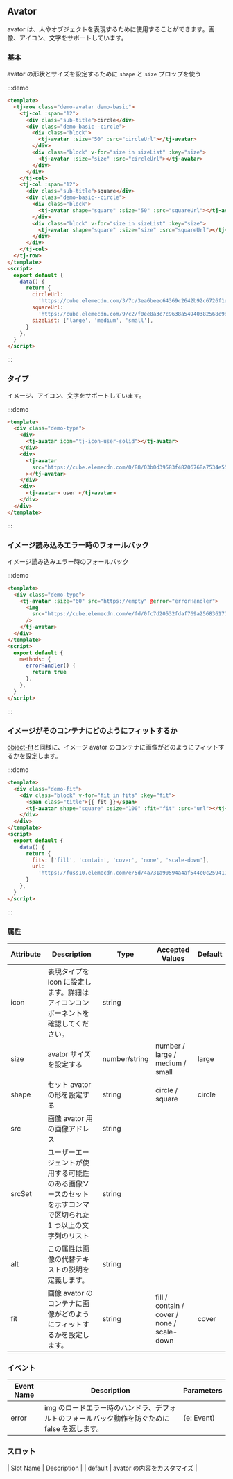 ## Avator

avator は、人やオブジェクトを表現するために使用することができます。画像、アイコン、文字をサポートしています。

### 基本

avator の形状とサイズを設定するために `shape` と `size` プロップを使う

:::demo

```html
<template>
  <tj-row class="demo-avatar demo-basic">
    <tj-col :span="12">
      <div class="sub-title">circle</div>
      <div class="demo-basic--circle">
        <div class="block">
          <tj-avatar :size="50" :src="circleUrl"></tj-avatar>
        </div>
        <div class="block" v-for="size in sizeList" :key="size">
          <tj-avatar :size="size" :src="circleUrl"></tj-avatar>
        </div>
      </div>
    </tj-col>
    <tj-col :span="12">
      <div class="sub-title">square</div>
      <div class="demo-basic--circle">
        <div class="block">
          <tj-avatar shape="square" :size="50" :src="squareUrl"></tj-avatar>
        </div>
        <div class="block" v-for="size in sizeList" :key="size">
          <tj-avatar shape="square" :size="size" :src="squareUrl"></tj-avatar>
        </div>
      </div>
    </tj-col>
  </tj-row>
</template>
<script>
  export default {
    data() {
      return {
        circleUrl:
          'https://cube.elemecdn.com/3/7c/3ea6beec64369c2642b92c6726f1epng.png',
        squareUrl:
          'https://cube.elemecdn.com/9/c2/f0ee8a3c7c9638a54940382568c9dpng.png',
        sizeList: ['large', 'medium', 'small'],
      }
    },
  }
</script>
```

:::

### タイプ

イメージ、アイコン、文字をサポートしています。

:::demo

```html
<template>
  <div class="demo-type">
    <div>
      <tj-avatar icon="tj-icon-user-solid"></tj-avatar>
    </div>
    <div>
      <tj-avatar
        src="https://cube.elemecdn.com/0/88/03b0d39583f48206768a7534e55bcpng.png"
      ></tj-avatar>
    </div>
    <div>
      <tj-avatar> user </tj-avatar>
    </div>
  </div>
</template>
```

:::

### イメージ読み込みエラー時のフォールバック

イメージ読み込みエラー時のフォールバック

:::demo

```html
<template>
  <div class="demo-type">
    <tj-avatar :size="60" src="https://empty" @error="errorHandler">
      <img
        src="https://cube.elemecdn.com/e/fd/0fc7d20532fdaf769a25683617711png.png"
      />
    </tj-avatar>
  </div>
</template>
<script>
  export default {
    methods: {
      errorHandler() {
        return true
      },
    },
  }
</script>
```

:::

### イメージがそのコンテナにどのようにフィットするか

[object-fit](https://developer.mozilla.org/en-US/docs/Web/CSS/object-fit)と同様に、イメージ avator のコンテナに画像がどのようにフィットするかを設定します。

:::demo

```html
<template>
  <div class="demo-fit">
    <div class="block" v-for="fit in fits" :key="fit">
      <span class="title">{{ fit }}</span>
      <tj-avatar shape="square" :size="100" :fit="fit" :src="url"></tj-avatar>
    </div>
  </div>
</template>
<script>
  export default {
    data() {
      return {
        fits: ['fill', 'contain', 'cover', 'none', 'scale-down'],
        url:
          'https://fuss10.elemecdn.com/e/5d/4a731a90594a4af544c0c25941171jpeg.jpeg',
      }
    },
  }
</script>
```

:::

### 属性

| Attribute | Description                                                                                                   | Type          | Accepted Values                            | Default |
| --------- | ------------------------------------------------------------------------------------------------------------- | ------------- | ------------------------------------------ | ------- |
| icon      | 表現タイプを Icon に設定します。詳細はアイコンコンポーネントを確認してください。                              | string        |                                            |         |
| size      | avator サイズを設定する                                                                                       | number/string | number / large / medium / small            | large   |
| shape     | セット avator の形を設定する                                                                                  | string        | circle / square                            | circle  |
| src       | 画像 avator 用の画像アドレス                                                                                  | string        |                                            |         |
| srcSet    | ユーザーエージェントが使用する可能性のある画像ソースのセットを示すコンマで区切られた 1 つ以上の文字列のリスト | string        |                                            |         |
| alt       | この属性は画像の代替テキストの説明を定義します。                                                              | string        |                                            |         |
| fit       | 画像 avator のコンテナに画像がどのようにフィットするかを設定します。                                          | string        | fill / contain / cover / none / scale-down | cover   |

### イベント

| Event Name | Description                                                                                   | Parameters |
| ---------- | --------------------------------------------------------------------------------------------- | ---------- |
| error      | img のロードエラー時のハンドラ、デフォルトのフォールバック動作を防ぐために false を返します。 | (e: Event) |

### スロット

| Slot Name | Description |
| default | avator の内容をカスタマイズ |
